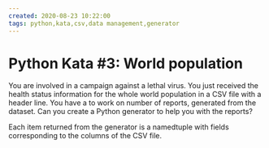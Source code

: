 ```yaml
---
created: 2020-08-23 10:22:00
tags: python,kata,csv,data management,generator
---
```


# Python Kata #3: World population

You are involved in a campaign against a lethal virus. You just received the health status information for the whole world population in a CSV file with a header line. You have a to work on number of reports, generated from the dataset. Can you create a Python generator to help you with the reports?

Each item returned from the generator is a namedtuple with fields corresponding to the columns of the CSV file.


